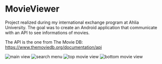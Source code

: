 # MovieViewer
Project realized during my international exchange program at Ahlia University. The goal was to create an Android application that communicate with an API to see informations of movies.

The API is the one from The Movie DB: https://www.themoviedb.org/documentation/api

![main view](https://raw.githubusercontent.com/aveldocquin/MovieViewer/master/docs/images/main_view.png)
![search menu](https://raw.githubusercontent.com/aveldocquin/MovieViewer/master/docs/images/search_menu.png)
![top movie view](https://raw.githubusercontent.com/aveldocquin/MovieViewer/master/docs/images/top_movie_view.png)
![bottom movie view](https://raw.githubusercontent.com/aveldocquin/MovieViewer/master/docs/images/bot_movie_view.png)
